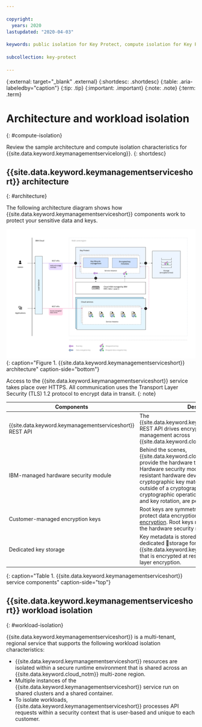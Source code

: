 ```yaml
---

copyright:
  years: 2020
lastupdated: "2020-04-03"

keywords: public isolation for Key Protect, compute isolation for Key Protect, Key Protect architecture, workload isolation in Key Protect

subcollection: key-protect

---
```


{:external: target="_blank" .external}
{:shortdesc: .shortdesc}
{:table: .aria-labeledby="caption"}
{:tip: .tip}
{:important: .important}
{:note: .note}
{:term: .term}

# Architecture and workload isolation
{: #compute-isolation}

Review the sample architecture and compute isolation characteristics for
{{site.data.keyword.keymanagementservicelong}}.
{: shortdesc}

## {{site.data.keyword.keymanagementserviceshort}} architecture
{: #architecture}

The following architecture diagram shows how
{{site.data.keyword.keymanagementserviceshort}} components work to protect your
sensitive data and keys.

![The diagram shows how {{site.data.keyword.keymanagementserviceshort}} components protect sensitive data and keys.](images/kp-architecture.svg)
{: caption="Figure 1. {{site.data.keyword.keymanagementserviceshort}} architecture" caption-side="bottom"}

Access to the {{site.data.keyword.keymanagementserviceshort}} service takes
place over HTTPS. All communication uses the Transport Layer Security (TLS) 1.2
protocol to encrypt data in transit.
{: note}

| Components | Description |
| ---------- | ----------- |
| {{site.data.keyword.keymanagementserviceshort}} REST API | The {{site.data.keyword.keymanagementserviceshort}} REST API drives encryption key creation and management across {{site.data.keyword.cloud_notm}} services. |
| IBM-managed hardware security module | Behind the scenes, {{site.data.keyword.cloud_notm}} data centers provide the hardware to protect your keys. Hardware security modules (HSMs) are tamper-resistant hardware devices that store and use cryptographic key material without exposing keys outside of a cryptographic boundary. All cryptographic operations, such as key creation and key rotation, are performed within the HSM. |
| Customer-managed encryption keys | Root keys are symmetric key-wrapping keys that protect data encryption keys with [envelope encryption](/docs/key-protect?topic=key-protect-envelope-encryption). Root keys never leave the boundary of the hardware security module. |
| Dedicated key storage | Key metadata is stored in highly durable, dedicated storage for {{site.data.keyword.keymanagementserviceshort}} that is encrypted at rest with additional application layer encryption. |
{: caption="Table 1. {{site.data.keyword.keymanagementserviceshort}} service components" caption-side="top"}

## {{site.data.keyword.keymanagementserviceshort}} workload isolation
{: #workload-isolation}

{{site.data.keyword.keymanagementserviceshort}} is a multi-tenant, regional
service that supports the following workload isolation characteristics:

- {{site.data.keyword.keymanagementserviceshort}} resources are isolated within
a secure runtime environment that is shared across an
{{site.data.keyword.cloud_notm}} multi-zone region.
- Multiple instances of the {{site.data.keyword.keymanagementserviceshort}}
service run on shared clusters and a shared container.
- To isolate workloads, {{site.data.keyword.keymanagementserviceshort}}
processes API requests within a security context that is user-based and unique
to each customer.

